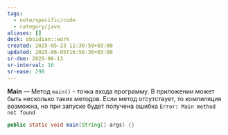 ```yaml
---
tags:
  - note/specific/code
  - category/java
aliases: []
deck: obsidian::work
created: 2025-05-23 11:30:59+03:00
updated: 2025-06-05T16:58:36+03:00
sr-due: 2025-06-13
sr-interval: 16
sr-ease: 290
---
```


**Main**
—
Метод `main()` - точка входа программу. В приложении может быть несколько таких методов. Если метод отсутствует, то компиляция возможна, но при запуске будет получена ошибка `Error: Main method not found`
```java
public static void main(String[] args) {}
```
